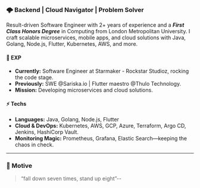 ### 🌩️ Backend | Cloud Navigator | Problem Solver
Result-driven Software Engineer with 2+ years of experience and a ***First Class Honors Degree*** in Computing from London Metropolitan University. I craft scalable microservices, mobile apps, and cloud solutions with Java, Golang, Node.js, Flutter, Kubernetes, AWS, and more.

#### 🎯 EXP
- **Currently:** Software Engineer at Starmaker - Rockstar Studioz, rocking the code stage.  
- **Previously:** SWE @Sariska.io | Flutter maestro @Thulo Technology.  
- **Mission:** Developing microservices and cloud solutions.

#### ⚡ Techs
- **Languages:** Java, Golang, Node.js, Flutter
- **Cloud & DevOps:** Kubernetes, AWS, GCP, Azure, Terraform, Argo CD, Jenkins, HashiCorp Vault.  
- **Monitoring Magic:** Prometheus, Grafana, Elastic Search—keeping the chaos in check.

   
---
### 🌠 Motive
> “fall down seven times, stand up eight”-- 
